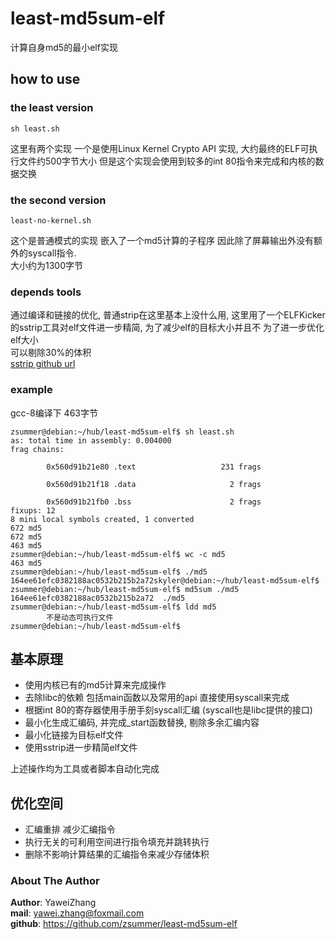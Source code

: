 # least-md5sum-elf  

计算自身md5的最小elf实现


## how to use   
### the least version  
```
sh least.sh
```
这里有两个实现 一个是使用Linux Kernel Crypto API 实现, 大约最终的ELF可执行文件约500字节大小 
但是这个实现会使用到较多的int 80指令来完成和内核的数据交换     

### the second version   
```
least-no-kernel.sh
```
这个是普通模式的实现 嵌入了一个md5计算的子程序 因此除了屏幕输出外没有额外的syscall指令.   
大小约为1300字节  


### depends tools   
通过编译和链接的优化, 普通strip在这里基本上没什么用, 这里用了一个ELFKicker的sstrip工具对elf文件进一步精简,  为了减少elf的目标大小并且不 为了进一步优化elf大小  
可以剔除30%的体积    
[sstrip github url](https://github.com/BR903/ELFkickers)

### example  
gcc-8编译下  463字节  
```
zsummer@debian:~/hub/least-md5sum-elf$ sh least.sh 
as: total time in assembly: 0.004000
frag chains:

        0x560d91b21e80 .text                   231 frags

        0x560d91b21f18 .data                     2 frags

        0x560d91b21fb0 .bss                      2 frags
fixups: 12
8 mini local symbols created, 1 converted
672 md5
672 md5
463 md5
zsummer@debian:~/hub/least-md5sum-elf$ wc -c md5
463 md5
zsummer@debian:~/hub/least-md5sum-elf$ ./md5
164ee61efc0382188ac0532b215b2a72skyler@debian:~/hub/least-md5sum-elf$ 
zsummer@debian:~/hub/least-md5sum-elf$ md5sum ./md5
164ee61efc0382188ac0532b215b2a72  ./md5
zsummer@debian:~/hub/least-md5sum-elf$ ldd md5
        不是动态可执行文件
zsummer@debian:~/hub/least-md5sum-elf$ 
```

## 基本原理       
* 使用内核已有的md5计算来完成操作   
* 去除libc的依赖 包括main函数以及常用的api 直接使用syscall来完成   
* 根据int 80的寄存器使用手册手刻syscall汇编 (syscall也是libc提供的接口)  
* 最小化生成汇编码, 并完成_start函数替换, 剔除多余汇编内容   
* 最小化链接为目标elf文件   
* 使用sstrip进一步精简elf文件    

上述操作均为工具或者脚本自动化完成    

## 优化空间  
* 汇编重排 减少汇编指令   
* 执行无关的可利用空间进行指令填充并跳转执行  
* 删除不影响计算结果的汇编指令来减少存储体积  

  
### About The Author  
**Author**: YaweiZhang  
**mail**: yawei.zhang@foxmail.com  
**github**: https://github.com/zsummer/least-md5sum-elf  

